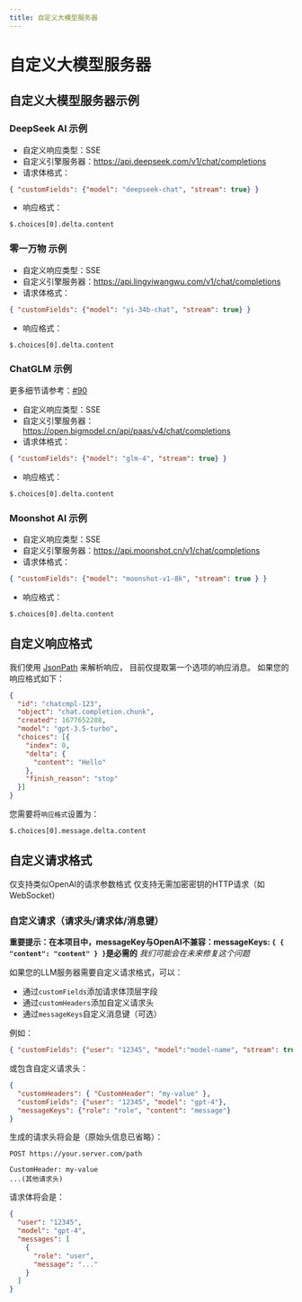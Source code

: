 ```yaml
---
title: 自定义大模型服务器
---
```


# 自定义大模型服务器

## 自定义大模型服务器示例

### DeepSeek AI 示例

- 自定义响应类型：SSE
- 自定义引擎服务器：https://api.deepseek.com/v1/chat/completions
- 请求体格式：
```json
{ "customFields": {"model": "deepseek-chat", "stream": true} }
```
- 响应格式：
```
$.choices[0].delta.content 
```

### 零一万物 示例

- 自定义响应类型：SSE
- 自定义引擎服务器：https://api.lingyiwangwu.com/v1/chat/completions
- 请求体格式：
```json
{ "customFields": {"model": "yi-34b-chat", "stream": true} }
```
- 响应格式：
```
$.choices[0].delta.content 
```

### ChatGLM 示例

更多细节请参考：[#90](https://github.com/unit-mesh/auto-dev/issues/90)

- 自定义响应类型：SSE
- 自定义引擎服务器：https://open.bigmodel.cn/api/paas/v4/chat/completions
- 请求体格式：
```json
{ "customFields": {"model": "glm-4", "stream": true} }
```
- 响应格式：
```
$.choices[0].delta.content 
```

### Moonshot AI 示例

- 自定义响应类型：SSE
- 自定义引擎服务器：https://api.moonshot.cn/v1/chat/completions
- 请求体格式：
```json
{ "customFields": {"model": "moonshot-v1-8k", "stream": true } }
```
- 响应格式：
```
$.choices[0].delta.content
```

## 自定义响应格式

我们使用 [JsonPath](https://github.com/json-path/JsonPath) 来解析响应，
目前仅提取第一个选项的响应消息。
如果您的响应格式如下：

```json
{
  "id": "chatcmpl-123",
  "object": "chat.completion.chunk",
  "created": 1677652288,
  "model": "gpt-3.5-turbo",
  "choices": [{
    "index": 0,
    "delta": {
      "content": "Hello"
    },
    "finish_reason": "stop"
  }]
}
```
您需要将`响应格式`设置为：

```text
$.choices[0].message.delta.content
```

## 自定义请求格式

仅支持类似OpenAI的请求参数格式
仅支持无需加密密钥的HTTP请求（如WebSocket）

### 自定义请求（请求头/请求体/消息键）

**重要提示：在本项目中，messageKey与OpenAI不兼容：messageKeys: `{ { "content": "content" } }`是必需的** *我们可能会在未来修复这个问题*

如果您的LLM服务器需要自定义请求格式，可以：

- 通过`customFields`添加请求体顶层字段
- 通过`customHeaders`添加自定义请求头
- 通过`messageKeys`自定义消息键（可选）

例如：

```json
{ "customFields": {"user": "12345", "model":"model-name", "stream": true},  "messageKeys": { "content": "content" }}
```

或包含自定义请求头：

```json
{
  "customHeaders": { "CustomHeader": "my-value" },
  "customFields": {"user": "12345", "model": "gpt-4"},
  "messageKeys": {"role": "role", "content": "message"}
}
```

生成的请求头将会是（原始头信息已省略）：

```http-request
POST https://your.server.com/path

CustomHeader: my-value
...(其他请求头)
```

请求体将会是：

```json
{
  "user": "12345",
  "model": "gpt-4",
  "messages": [
    {
      "role": "user",
      "message": "..."
    }
  ]
}
```

